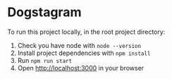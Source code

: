 # Dogstagram

To run this project locally, in the root project directory:

1. Check you have node with `node --version`
2. Install project dependencies with `npm install`
3. Run `npm run start`
4. Open [http://localhost:3000](http://localhost:3000) in your browser
